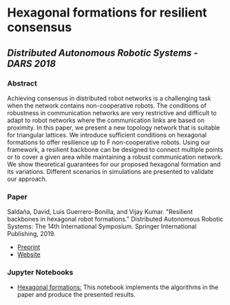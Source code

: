 # Hexagonal formations for resilient consensus 
## _Distributed Autonomous Robotic Systems - DARS 2018_

### Abstract
Achieving consensus in distributed robot networks is a challenging task when the network contains non-cooperative robots. The conditions of robustness in communication networks are very restrictive and difficult to adapt to robot networks where the communication links are based on proximity. In this paper, we present a new topology network that is suitable for triangular lattices. We introduce sufficient conditions on hexagonal formations to offer resilience up to F non-cooperative robots. Using our framework, a resilient backbone can be designed to connect multiple points or to cover a given area while maintaining a robust communication network. We show theoretical guarantees for our proposed hexagonal formation and its variations. Different scenarios in simulations are presented to validate our approach.
### Paper
Saldaña, David, Luis Guerrero-Bonilla, and Vijay Kumar. "Resilient backbones in hexagonal robot formations." Distributed Autonomous Robotic Systems: The 14th International Symposium. Springer International Publishing, 2019.

* [Preprint](dars18-backbones.pdf)
* [Website](https://link.springer.com/chapter/10.1007/978-3-030-05816-6_30)

### Jupyter Notebooks

* [Hexagonal formations:](Hexagonal%20formations.ipynb) This notebook implements the algorithms in the paper and produce the presented results.

